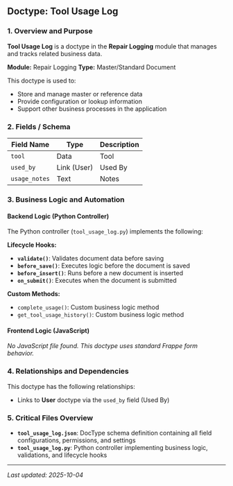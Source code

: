 ## Doctype: Tool Usage Log

### 1. Overview and Purpose

**Tool Usage Log** is a doctype in the **Repair Logging** module that manages and tracks related business data.

**Module:** Repair Logging
**Type:** Master/Standard Document

This doctype is used to:
- Store and manage master or reference data
- Provide configuration or lookup information
- Support other business processes in the application

### 2. Fields / Schema

| Field Name | Type | Description |
|------------|------|-------------|
| `tool` | Data | Tool |
| `used_by` | Link (User) | Used By |
| `usage_notes` | Text | Notes |

### 3. Business Logic and Automation

#### Backend Logic (Python Controller)

The Python controller (`tool_usage_log.py`) implements the following:

**Lifecycle Hooks:**
- **`validate()`**: Validates document data before saving
- **`before_save()`**: Executes logic before the document is saved
- **`before_insert()`**: Runs before a new document is inserted
- **`on_submit()`**: Executes when the document is submitted

**Custom Methods:**
- `complete_usage()`: Custom business logic method
- `get_tool_usage_history()`: Custom business logic method

#### Frontend Logic (JavaScript)

*No JavaScript file found. This doctype uses standard Frappe form behavior.*

### 4. Relationships and Dependencies

This doctype has the following relationships:

- Links to **User** doctype via the `used_by` field (Used By)

### 5. Critical Files Overview

- **`tool_usage_log.json`**: DocType schema definition containing all field configurations, permissions, and settings
- **`tool_usage_log.py`**: Python controller implementing business logic, validations, and lifecycle hooks

---

*Last updated: 2025-10-04*
